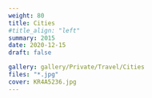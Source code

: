 ```yaml
---
weight: 80
title: Cities
#title_align: "left"
summary: 2015
date: 2020-12-15
draft: false

gallery: gallery/Private/Travel/Cities
files: "*.jpg"
cover: KR4A5236.jpg
---
```

